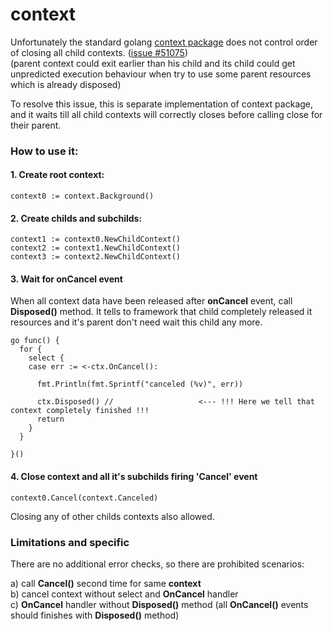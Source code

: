 # context
Unfortunately the standard golang [context package](https://github.com/golang/go/tree/master/src/context) does not control order of closing all child contexts. ([issue #51075](https://github.com/golang/go/issues/51075))<br>
(parent context could exit earlier than his child and its child could get unpredicted execution behaviour when try to use some parent resources which is already disposed)

To resolve this issue, this is separate implementation of context package, and it waits till all child contexts will correctly closes before calling close for their parent.


### How to use it:

#### 1. Create root context:
```
context0 := context.Background()
```

#### 2. Create childs and subchilds:
```
context1 := context0.NewChildContext()
context2 := context1.NewChildContext()
context3 := context2.NewChildContext()
```

#### 3. Wait for onCancel event
When all context data have been released after <b>onCancel</b> event, call <b>Disposed()</b> method. It tells to framework that child completely released it resources and it's parent don't need wait this child any more.
```
go func() {
  for {
    select {
    case err := <-ctx.OnCancel():

      fmt.Println(fmt.Sprintf("canceled (%v)", err))

      ctx.Disposed() //                   <--- !!! Here we tell that context completely finished !!!
      return
    }
  }

}()
```

#### 4. Close context and all it's subchilds firing 'Cancel' event
```
context0.Cancel(context.Canceled)
```

Closing any of other childs contexts also allowed.


### Limitations and specific
There are no additional error checks, so there are prohibited scenarios:<br>

a) call <b>Cancel()</b> second time for same <b>context</b><br>
b) cancel context without select and <b>OnCancel</b> handler<br>
c) <b>OnCancel</b> handler without <b>Disposed()</b> method (all <b>OnCancel()</b> events should finishes with <b>Disposed()</b> method)
